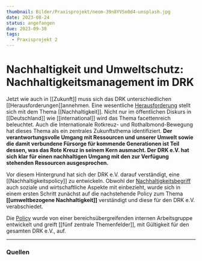 ```yaml
---
thumbnail: Bilder/Praxisprojekt/neom-39n8YVSn0d4-unsplash.jpg
date: 2023-08-24
status: angefangen
due: 2023-09-30
tags:
  - Praxisprojekt 2
---
```


# Nachhaltigkeit und Umweltschutz: Nachhaltigkeitsmanagement im DRK

Jetzt wie auch in [[Zukunft]] muss sich das DRK unterschiedlichen [[Herausforderungen]]annehmen. Eine wesentliche [Herausforderung](Herausforderungen.md) stellt sich mit dem Thema [[Nachhaltigkeit]]. Nicht nur im öffentlichen Diskurs in [[Deutschland]] wie [[international]] wird das Thema facettenreich beleuchtet. Auch die Internationale Rotkreuz- und Rothalbmond-Bewegung hat dieses Thema als ein zentrales Zukunftsthema identifiziert. **Der verantwortungsvolle Umgang mit Ressourcen und unserer Umwelt sowie die damit verbundene Fürsorge für kommende Generationen ist Teil dessen, was das Rote Kreuz in seinem Kern ausmacht. Der DRK e.V. hat sich klar für einen nachhaltigen Umgang mit den zur Verfügung stehenden Ressourcen ausgesprochen.**

Vor diesem Hintergrund hat sich der DRK e.V. darauf verständigt, eine [[Nachhaltigkeitspolicy]] zu entwickeln. Obwohl der [Nachhaltigkeitsbegriff](Nachhaltigkeit) auch soziale und wirtschaftliche Aspekte mit einbezieht, wurde sich in einem ersten Schritt zunächst auf die nachstehende Policy zum Thema **[[umweltbezogene Nachhaltigkeit]]** verständigt und diese für den DRK e.V. verabschiedet.

Die [Policy](Nachhaltigkeitspolicy) wurde von einer bereichsübergreifenden internen Arbeitsgruppe entwickelt und greift [[fünf zentrale Themenfelder]], mit Gültigkeit für den gesamten DRK e.V., auf. 

---
### Quellen